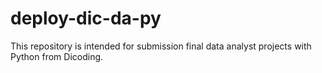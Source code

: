 # deploy-dic-da-py
This repository is intended for submission final data analyst projects with Python from Dicoding.
